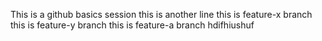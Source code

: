 This is a github basics session
this is another line
this is feature-x branch
this is feature-y branch
this is feature-a branch
hdifhiushuf
